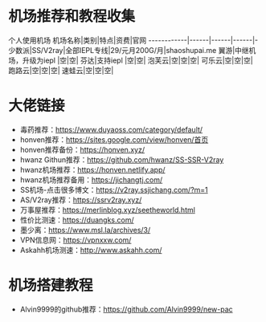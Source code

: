 # 机场推荐和教程收集
个人使用机场
机场名称|类别|特点|资费|官网
------------|------|------|------|-
少数派|SS/V2ray|全部IEPL专线|29/元月200G/月|shaoshupai.me
翼游|中继机场，升级为iepl  |空|空|
芬达|支持iepl |空|空|
泡芙云|空|空|空|
可乐云|空|空|空|
跑路云|空|空|空|
速蛙云|空|空|空|


# 大佬链接
* 毒药推荐：https://www.duyaoss.com/category/default/
* honven推荐：https://sites.google.com/view/honven/首页
* honven推荐备份：https://honven.xyz/
* hwanz Githun推荐：https://github.com/hwanz/SS-SSR-V2ray
* hwanz机场推荐：https://honven.netlify.app/
* hwanz机场推荐备用：https://jichangtj.com/
* SS机场-点击很多博文：https://v2ray.ssjichang.com/?m=1
* AS/V2ray推荐：https://ssrv2ray.xyz/
* 万事屋推荐：https://merlinblog.xyz/seetheworld.html
* 性价比测速：https://duangks.com/
* 墨少离：https://www.msl.la/archives/3/
* VPN信息网：https://vpnxxw.com/
* Askahh机场测速：http://www.askahh.com/

# 机场搭建教程
* Alvin9999的github推荐：https://github.com/Alvin9999/new-pac
